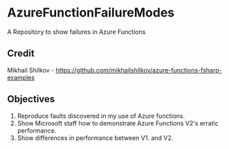 # AzureFunctionFailureModes
A Repository to show failures in Azure Functions

## Credit
Mikhail Shilkov - https://github.com/mikhailshilkov/azure-functions-fsharp-examples

## Objectives
1. Reproduce faults discovered in my use of Azure functions.
1. Show Microsoft staff how to demonstrate Azure Functions V2's erratic performance.
1. Show differences in performance between V1. and V2.
